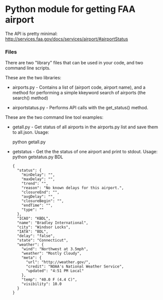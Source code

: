 # Python module for getting FAA airport

The API is pretty minimal: http://services.faa.gov/docs/services/airport/#airportStatus

### Files

There are two "library" files that can be used in your code, and two
command line scripts. 

These are the two libraries:

* airports.py - Contains a list of (airport code, airport name), and a method
for performing a simple kkeyword search of airports (the search() method)

* airportstatus.py - Performs API calls with the get_status() method. 

These are the two command line tool examples:

* getall.py - Get status of all airports in the airports.py list and save
  them to all.json. Usage:

    python getall.py

* getstatus - Get the the status of one airport and print to stdout. Usage:
    python getstatus.py BDL
    
      {
        "status": {
          "minDelay": "", 
          "maxDelay": "", 
          "trend": "", 
          "reason": "No known delays for this airport.", 
          "closureEnd": "", 
          "avgDelay": "", 
          "closureBegin": "", 
          "endTime": "", 
          "type": ""
        }, 
        "ICAO": "KBDL", 
        "name": "Bradley International", 
        "city": "Windsor Locks", 
        "IATA": "BDL", 
        "delay": "false", 
        "state": "Connecticut", 
        "weather": {
          "wind": "Northwest at 3.5mph", 
          "weather": "Mostly Cloudy", 
          "meta": {
            "url": "http://weather.gov/", 
            "credit": "NOAA's National Weather Service", 
            "updated": "4:51 PM Local"
          }, 
          "temp": "40.0 F (4.4 C)", 
          "visibility": 10.0
        }
      }
